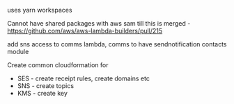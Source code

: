 uses yarn workspaces

Cannot have shared packages with aws sam till this is merged - https://github.com/aws/aws-lambda-builders/pull/215

add sns access to comms lambda, comms to have sendnotification
contacts module

Create common cloudformation for

- SES - create receipt rules, create domains etc
- SNS - create topics
- KMS - create key
